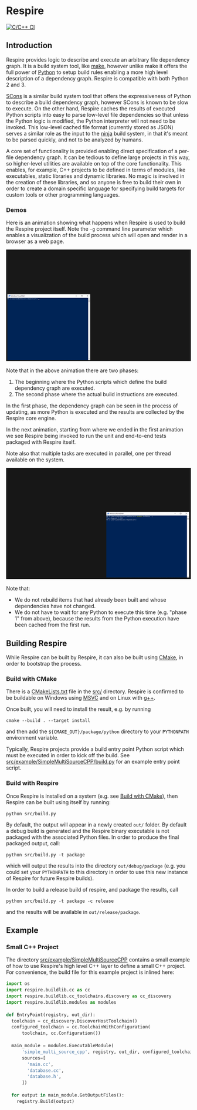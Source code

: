 # Respire 

[![C/C++ CI](https://github.com/aabtop/respire/workflows/C/C++%20CI/badge.svg)](https://github.com/aabtop/respire/actions)

## Introduction

Respire provides logic to describe and execute an arbitrary file dependency
graph.  It is a build system tool, like
[make](https://www.gnu.org/software/make/), however unlike make it offers the
full power of [Python](https://www.python.org/) to setup build rules enabling a
more high level description of a dependency graph.  Respire is compatible with
both Python 2 and 3.

[SCons](https://scons.org/) is a similar build system tool that offers the
expressiveness of Python to describe a build dependency graph, however SCons
is known to be slow to execute.  On the other hand, Respire caches the results
of executed Python scripts into easy to parse low-level file dependencies so
that unless the Python logic is modified, the Python interpreter will not need
to be invoked.  This low-level cached file format (currently stored as JSON)
serves a similar role as the input to the [ninja](https://ninja-build.org/)
build system, in that it's meant to be parsed quickly, and not to be analyzed by
humans.

A core set of functionality is provided enabling direct specification of a
per-file dependency graph.  It can be tedious to define large projects in this
way, so higher-level utilities are available on top of the core functionality.
This enables, for example, C++ projects to be defined in terms of modules, like
executables, static libraries and dynamic libraries.  No magic is involved in
the creation of these libraries, and so anyone is free to build their own in
order to create a domain specific language for specifying build targets for
custom tools or other programming languages.

### Demos

Here is an animation showing what happens when Respire is used to build the
Respire project itself.  Note the `-g` command line parameter which enables
a visualization of the build process which will open and render in a browser
as a web page.

![Animation of Respire's build dependency graph while building.](readme_assets/graph1.gif)

Note that in the above animation there are two phases:

 1. The beginning where the Python scripts which define the build dependency
    graph are executed.
 1. The second phase where the actual build instructions are executed.

In the first phase, the dependency graph can be seen in the process of updating,
as more Python is executed and the results are collected by the Respire core
engine.

In the next animation, starting from where we ended in the first animation we
see Respire being invoked to run the unit and end-to-end tests packaged with
Respire itself.

Note also that multiple tasks are executed in parallel, one per thread available
on the system.

![Animation of Respire's build dependency graph while packaging and testing.](readme_assets/graph23.gif)

Note that:

 * We do not rebuild items that had already been built and whose dependencies
   have not changed.
 * We do not have to wait for any Python to execute this time (e.g. "phase 1"
   from above), because the results from the Python execution have been cached
   from the first run.

## Building Respire

While Respire can be built by Respire, it can also be built using
[CMake](https://cmake.org/), in order to bootstrap the process.

### Build with CMake

There is a [CMakeLists.txt](src/CMakeLists.txt) file in the [src/](src)
directory.  Respire is confirmed to be buildable on Windows using
[MSVC](https://visualstudio.microsoft.com/vs/features/cplusplus/) and on
Linux with [g++](https://gcc.gnu.org/).

Once built, you will need to install the result, e.g. by running

```
cmake --build . --target install
```

and then add the `${CMAKE_OUT}/package/python` directory to your `PYTHONPATH`
environment variable.

Typically, Respire projects provide a build entry point Python script which
must be executed in order to kick off the build.  See
[src/example/SimpleMultiSourceCPP/build.py](src/example/SimpleMultiSourceCPP/build.py)
for an example entry point script.

### Build with Respire

Once Respire is installed on a system (e.g. see
[Build with CMake](#Build-With-CMake)), then Respire can be built using itself
by running:

```
python src/build.py
```

By default, the output will appear in a newly created `out/` folder. By default
a debug build is generated and the Respire binary executable is not packaged
with the associated Python files.  In order to produce the final packaged
output, call:

```
python src/build.py -t package
```

which will output the results into the directory `out/debug/package` (e.g. you
could set your `PYTHONPATH` to this directory in order to use this new instance
of Respire for future Respire builds).

In order to build a release build of respire, and package the results, call

```
python src/build.py -t package -c release
```

and the results will be available in `out/release/package`.

## Example

### Small C++ Project

The directory
[src/example/SimpleMultiSourceCPP](src/example/SimpleMultiSourceCPP) contains
a small example of how to use Respire's high level C++ layer to define a
small C++ project.  For convenience, the build file for this example project
is inlined here:

```python
import os
import respire.buildlib.cc as cc 
import respire.buildlib.cc_toolchains.discovery as cc_discovery
import respire.buildlib.modules as modules

def EntryPoint(registry, out_dir):
  toolchain = cc_discovery.DiscoverHostToolchain()
  configured_toolchain = cc.ToolchainWithConfiguration(
      toolchain, cc.Configuration())

  main_module = modules.ExecutableModule(
      'simple_multi_source_cpp', registry, out_dir, configured_toolchain,
      sources=[
        'main.cc',
        'database.cc',
        'database.h',
      ])

  for output in main_module.GetOutputFiles():
    registry.Build(output)
```